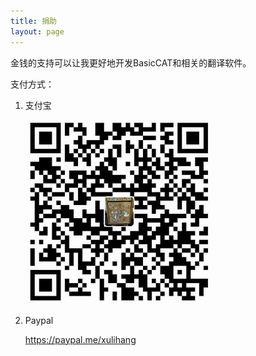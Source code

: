 ```yaml
---
title: 捐助
layout: page
---
```


金钱的支持可以让我更好地开发BasicCAT和相关的翻译软件。

支付方式：

1. 支付宝

	![](/album/alipay.jpg)
	
2. Paypal

	<https://paypal.me/xulihang>